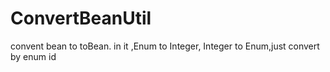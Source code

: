 # ConvertBeanUtil
convent bean to toBean. in it ,Enum to Integer, Integer to Enum,just convert by enum id
